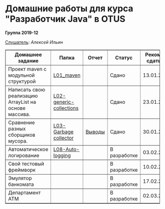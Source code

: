 <head>

</head>
<H1>Домашние работы для курса "Разработчик Java" в OTUS</H1>
<H8><b>Группа 2019-12</b></H8>

<u>Слушатель</u>:  <i>Алексей Ильин</i>
<table border="1">
   <tr>
    <th>Домашнее задание</th>
    <th>Папка</th>
    <th>Отчет</th>
    <th>Статус</th>
    <th>Реком. сдать</th>
   </tr>
  <tr>
    <td align="left">Проект maven с модульной структурой</td>
    <td align="left"><a href="https://github.com/AlekseyIlyin/2019-12-otus-java-ilyin/tree/hw01-maven/L01-maven">L01_maven</a></td>
    <td></td>
    <td>Сдано</td>
    <td>13.01.20</td>
  </tr>
  <tr>
    <td align="left">Написать свою реализацию ArrayList на основе массива.</td>
    <td align="left"><a href="https://github.com/AlekseyIlyin/2019-12-otus-java-ilyin/tree/master/L02-generic-collections/src/main/java/ru/otus/l03">L02-generic-collections</a></td>
    <td></td>
    <td>Сдано</td>
    <td>23.01.20</td>
  </tr>
  <tr>
    <td align="left">Сравнение разных сборщиков мусора.</td>
    <td align="left"><a href="https://github.com/AlekseyIlyin/2019-12-otus-java-ilyin/tree/hw03-Oracle-GC/L06-gc/src/main/java/ru/otus/l04/bench">L03-Garbage collector</a></td>
    <td><a href="https://github.com/AlekseyIlyin/2019-12-otus-java-ilyin/blob/hw03-Oracle-GC/L06-gc/%D0%A1onclusions.md">Выводы</a></td>
    <td>Сдано</td>
    <td>30.01.20</td>
  </tr>
  <tr>
    <td align="left">Автоматическое логирование</td>
    <td align="left"><a href="">L08-Auto-logging</a></td>
    <td></td>
    <td>В разработке</td>
    <td>03.02.20</td>
  </tr>
  <tr>
    <td align="left">Свой тестовый фреймворк</td>
    <td align="left"><a href=""></a></td>
    <td></td>
    <td>В разработке</td>
    <td>10.02.20</td>
  </tr>
  <tr>
    <td align="left">Эмулятор банкомата</td>
    <td align="left"><a href=""></a></td>
    <td></td>
    <td>В разработке</td>
    <td>17.02.20</td>
  </tr>
  <tr>
    <td align="left">Департамент ATM</td>
    <td align="left"><a href=""></a></td>
    <td></td>
    <td>В разработке</td>
    <td>02.03.20</td>
  </tr>   
</table>
